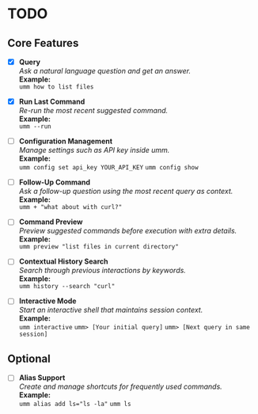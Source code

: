# TODO

## Core Features

- [x] **Query**  
       _Ask a natural language question and get an answer._  
       **Example:**  
       `umm how to list files`

- [x] **Run Last Command**  
       _Re-run the most recent suggested command._  
       **Example:**  
       `umm --run`

- [ ] **Configuration Management**  
       _Manage settings such as API key inside umm._  
       **Example:**  
       `umm config set api_key YOUR_API_KEY`
      `umm config show`

- [ ] **Follow-Up Command**  
       _Ask a follow-up question using the most recent query as context._  
       **Example:**  
       `umm + "what about with curl?"`

- [ ] **Command Preview**  
       _Preview suggested commands before execution with extra details._  
       **Example:**  
       `umm preview "list files in current directory"`

- [ ] **Contextual History Search**  
       _Search through previous interactions by keywords._  
       **Example:**  
       `umm history --search "curl"`

- [ ] **Interactive Mode**  
       _Start an interactive shell that maintains session context._  
       **Example:**  
       `umm interactive`
      `umm> [Your initial query]`
      `umm> [Next query in same session]`

## Optional

- [ ] **Alias Support**  
       _Create and manage shortcuts for frequently used commands._  
       **Example:**  
       `umm alias add ls="ls -la"`
      `umm ls`
